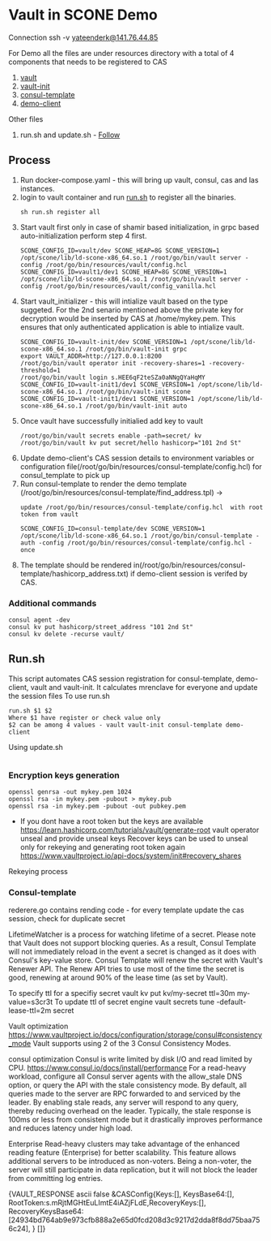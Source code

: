 # Vault in SCONE Demo 
Connection ssh -v yateenderk@141.76.44.85

For Demo all the files are under resources directory with a total of 4 components that needs to be registered to CAS
1. [vault](vault/Readme.md)
2. [vault-init](vault-init/Readme.md)  
3. [consul-template](consul-template/Readme.md) 
4. [demo-client](demo-client/Readme.md)
   
Other files 
1. run.sh and update.sh -  [Follow](resources/../Readme.md)

## Process
1. Run docker-compose.yaml - this will bring up vault, consul, cas and las instances.
2. login to vault container and run [run.sh](#runsh) to register all the binaries.
   ```
   sh run.sh register all
   ```
3. Start vault first only in case of shamir based initialization, in grpc based auto-initialization perform step 4 first.
   ```
   SCONE_CONFIG_ID=vault/dev SCONE_HEAP=8G SCONE_VERSION=1 /opt/scone/lib/ld-scone-x86_64.so.1 /root/go/bin/vault server -config /root/go/bin/resources/vault/config.hcl
   SCONE_CONFIG_ID=vault1/dev1 SCONE_HEAP=8G SCONE_VERSION=1 /opt/scone/lib/ld-scone-x86_64.so.1 /root/go/bin/vault server -config /root/go/bin/resources/vault/config_vanilla.hcl
   ```
4. Start vault_initializer - this will intialize vault based on the type suggeted. For the 2nd senario mentioned above the private key for decryption would be inserted by CAS at /home/mykey.pem. This ensures that only authenticated application is able to intialize vault.
   ```
   SCONE_CONFIG_ID=vault-init/dev SCONE_VERSION=1 /opt/scone/lib/ld-scone-x86_64.so.1 /root/go/bin/vault-init grpc
   export VAULT_ADDR=http://127.0.0.1:8200
   /root/go/bin/vault operator init -recovery-shares=1 -recovery-threshold=1
   /root/go/bin/vault login s.HEE6qF2teSZa0aNNgQYaHqMY
   SCONE_CONFIG_ID=vault-init1/dev1 SCONE_VERSION=1 /opt/scone/lib/ld-scone-x86_64.so.1 /root/go/bin/vault-init scone
   SCONE_CONFIG_ID=vault-init1/dev1 SCONE_VERSION=1 /opt/scone/lib/ld-scone-x86_64.so.1 /root/go/bin/vault-init auto
   ```
5. Once vault have successfully initialied add key to vault
   ```
   /root/go/bin/vault secrets enable -path=secret/ kv
   /root/go/bin/vault kv put secret/hello hashicorp="101 2nd St"
   ```
6. Update demo-client's CAS session details to environment variables or configuration file(/root/go/bin/resources/consul-template/config.hcl) for consul_template to pick up
7. Run consul-template to render the demo template (/root/go/bin/resources/consul-template/find_address.tpl) -> 
   ```
   update /root/go/bin/resources/consul-template/config.hcl  with root token from vault
   
   SCONE_CONFIG_ID=consul-template/dev SCONE_VERSION=1 /opt/scone/lib/ld-scone-x86_64.so.1 /root/go/bin/consul-template -auth -config /root/go/bin/resources/consul-template/config.hcl -once
   ```
8.  The template should be rendered in(/root/go/bin/resources/consul-template/hashicorp_address.txt) if demo-client session is verifed by CAS.

### Additional commands
```
consul agent -dev
consul kv put hashicorp/street_address "101 2nd St"
consul kv delete -recurse vault/ 
```

## Run.sh
This script automates CAS session registration for consul-template, demo-client, vault and vault-init.
It calculates mrenclave for everyone and update the session files
To use run.sh
```
run.sh $1 $2
Where $1 have register or check value only
$2 can be among 4 values - vault vault-init consul-template demo-client
```
Using update.sh
```

```
### Encryption keys generation
```
openssl genrsa -out mykey.pem 1024
openssl rsa -in mykey.pem -pubout > mykey.pub
openssl rsa -in mykey.pem -pubout -out pubkey.pem
```

* If you dont have a root token but the keys are available 
   https://learn.hashicorp.com/tutorials/vault/generate-root
   vault operator unseal and provide unseal keys
Recover keys can be used to unseal only for rekeying and generating root token again
https://www.vaultproject.io/api-docs/system/init#recovery_shares

Rekeying process

### Consul-template

rederere.go contains rending code - for every template update the cas session, check for duplicate secret


LifetimeWatcher is a process for watching lifetime of a secret.
Please note that Vault does not support blocking queries. As a result, Consul Template will not immediately reload in the event a secret is changed as it does with Consul's key-value store. Consul Template will renew the secret with Vault's Renewer API. The Renew API tries to use most of the time the secret is good, renewing at around 90% of the lease time (as set by Vault).

To specify ttl for a specifiy secret 
vault kv put kv/my-secret ttl=30m my-value=s3cr3t
To update ttl of secret engine
vault secrets tune -default-lease-ttl=2m secret



Vault optimization
https://www.vaultproject.io/docs/configuration/storage/consul#consistency_mode
Vault supports using 2 of the 3 Consul Consistency Modes.

consul optimization
Consul is write limited by disk I/O and read limited by CPU.
https://www.consul.io/docs/install/performance
For a read-heavy workload, configure all Consul server agents with the allow_stale DNS option, or query the API with the stale consistency mode. By default, all queries made to the server are RPC forwarded to and serviced by the leader. By enabling stale reads, any server will respond to any query, thereby reducing overhead on the leader. Typically, the stale response is 100ms or less from consistent mode but it drastically improves performance and reduces latency under high load.

Enterprise
Read-heavy clusters may take advantage of the enhanced reading feature (Enterprise) for better scalability. This feature allows additional servers to be introduced as non-voters. Being a non-voter, the server will still participate in data replication, but it will not block the leader from committing log entries.

{VAULT_RESPONSE ascii false &CASConfig{Keys:[], KeysBase64:[], RootToken:s.mRjtMGHtEuLImtE4iAZjFLdE,RecoveryKeys:[], RecoveryKeysBase64:[24934bd764ab9e973cfb888a2e65d0fcd208d3c9217d2dda8f8dd75baa756c24], } []}